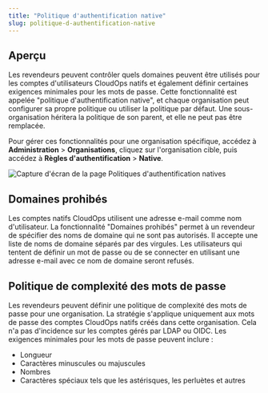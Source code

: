 ```yaml
---
title: "Politique d'authentification native"
slug: politique-d-authentification-native
---
```



## Aperçu

Les revendeurs peuvent contrôler quels domaines peuvent être utilisés pour les comptes d'utilisateurs CloudOps natifs et également définir certaines exigences minimales pour les mots de passe. Cette fonctionnalité est appelée "politique d'authentification native", et chaque organisation peut configurer sa propre politique ou utiliser la politique par défaut. Une sous-organisation héritera la politique de son parent, et elle ne peut pas être remplacée.

Pour gérer ces fonctionnalités pour une organisation spécifique, accédez à **Administration** \> **Organisations**, cliquez sur l'organisation cible, puis accédez à **Règles d'authentification** \> **Native**.

![Capture d'écran de la page Politiques d'authentification natives](/assets/native-authentication-policy-fr.png)

## Domaines prohibés

Les comptes natifs CloudOps utilisent une adresse e-mail comme nom d'utilisateur. La fonctionnalité "Domaines prohibés" permet à un revendeur de spécifier des noms de domaine qui ne sont pas autorisés. Il accepte une liste de noms de domaine séparés par des virgules. Les utilisateurs qui tentent de définir un mot de passe ou de se connecter en utilisant une adresse e-mail avec ce nom de domaine seront refusés.

## Politique de complexité des mots de passe

Les revendeurs peuvent définir une politique de complexité des mots de passe pour une organisation. La stratégie s'applique uniquement aux mots de passe des comptes CloudOps natifs créés dans cette organisation. Cela n'a pas d'incidence sur les comptes gérés par LDAP ou OIDC. Les exigences minimales pour les mots de passe peuvent inclure :

-   Longueur
- Caractères minuscules ou majuscules
-   Nombres
- Caractères spéciaux tels que les astérisques, les perluètes et autres
